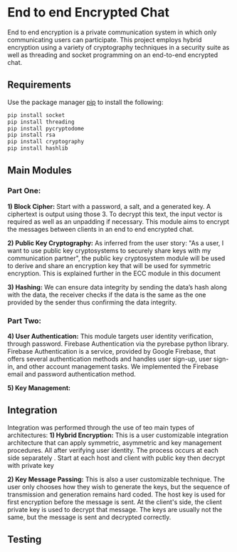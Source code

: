 # End to end Encrypted Chat 

End to end encryption is a private communication system in which only communicating users can participate. This project employs hybrid encryption using a variety of cryptography techniques in a security suite as well as threading and socket programming on an end-to-end encrypted chat.

## Requirements

Use the package manager [pip](https://pip.pypa.io/en/stable/) to install the following:
```bash
pip install socket
pip install threading
pip install pycryptodome
pip install rsa
pip install cryptography
pip install hashlib
```

## Main Modules
### Part One:
**1) Block Cipher:** Start with a password, a salt, and a generated key. A ciphertext is output using those 3. To decrypt this text, the input 
vector is required as well as an unpadding if necessary. This module 
aims to encrypt the messages between clients in an end to end 
encrypted chat.

**2) Public Key Cryptography:** As inferred from the user story: "As a user, I want to use public key cryptosystems to securely share keys with my communication 
partner", the public key cryptosystem module will be used to derive 
and share an encryption key that will be used for symmetric
encryption. This is explained further in the ECC module in this 
document

**3) Hashing:** We can ensure data integrity by sending the data’s hash along with 
the data, the receiver checks if the data is the same as the one 
provided by the sender thus confirming the data integrity.

### Part Two:
**4) User Authentication:** This module targets user identity verification, through password. Firebase Authentication via the pyrebase python library. Firebase Authentication is a service, provided by Google Firebase, that offers several authentication methods and handles user sign-up, user sign-in, and other account management tasks. We implemented the Firebase email and password authentication method.

**5) Key Management:** 


## Integration
Integration was performed through the use of teo main types of architectures:
**1) Hybrid Encryption:** This is a user customizable integration architecture that can apply symmetric, asymmetric and key management procedures. All after verifying user identity. The process occurs at each side separately . Start at each host and client with public key then decrypt with private key  

**2) Key Message Passing:** This is also a user customizable technique. The user only chooses how they wish to generate the keys, but the sequence of transmission and generation remains hard coded. The host key is used for first encryption before the message is sent. At the client's side, the client private key is used to decrypt that message. The keys are usually not the same, but the message is sent and decrypted correctly.

## Testing



